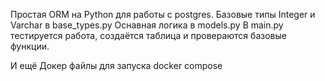 Простая ORM на Python для работы с postgres.
Базовые типы Integer и Varchar в base_types.py
Оснавная логика в models.py
В main.py тестируется работа, создаётся таблица и провераются базовые функции.

И ещё Докер файлы для запуска docker compose

